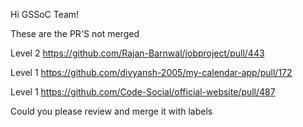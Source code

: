 Hi GSSoC Team!

These are the PR'S not merged

Level 2 
https://github.com/Rajan-Barnwal/jobproject/pull/443

Level 1
https://github.com/divyansh-2005/my-calendar-app/pull/172

Level 1 
https://github.com/Code-Social/official-website/pull/487

Could you please review and merge it with labels
